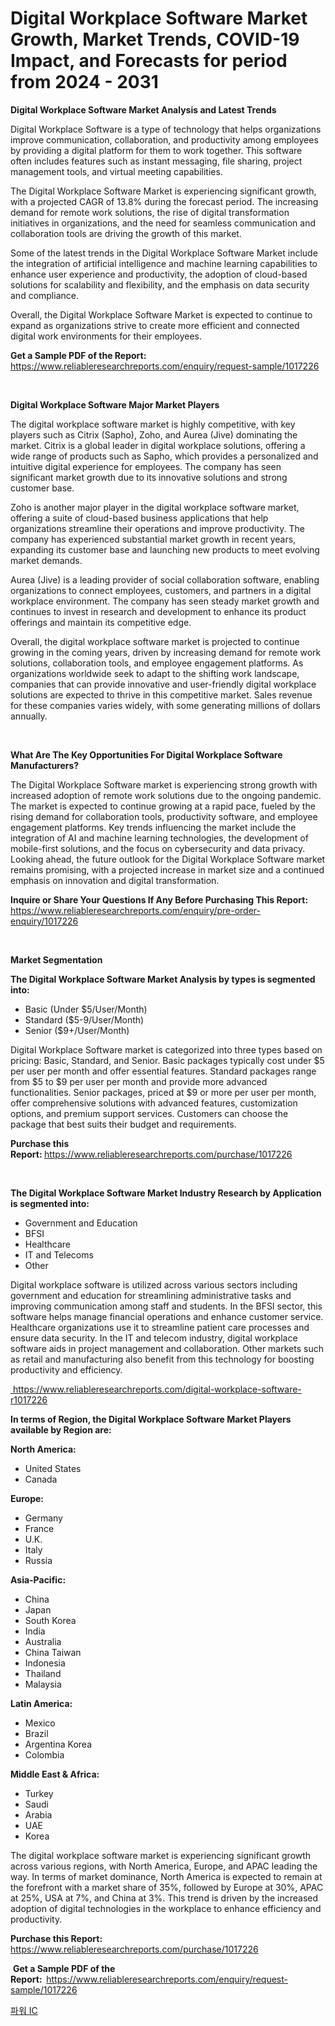 <p><h1>Digital Workplace Software Market Growth, Market Trends, COVID-19 Impact, and Forecasts for period from 2024 - 2031</h1></p><p><strong>Digital Workplace Software Market Analysis and Latest Trends</strong></p>
<p><p>Digital Workplace Software is a type of technology that helps organizations improve communication, collaboration, and productivity among employees by providing a digital platform for them to work together. This software often includes features such as instant messaging, file sharing, project management tools, and virtual meeting capabilities.</p><p>The Digital Workplace Software Market is experiencing significant growth, with a projected CAGR of 13.8% during the forecast period. The increasing demand for remote work solutions, the rise of digital transformation initiatives in organizations, and the need for seamless communication and collaboration tools are driving the growth of this market.</p><p>Some of the latest trends in the Digital Workplace Software Market include the integration of artificial intelligence and machine learning capabilities to enhance user experience and productivity, the adoption of cloud-based solutions for scalability and flexibility, and the emphasis on data security and compliance.</p><p>Overall, the Digital Workplace Software Market is expected to continue to expand as organizations strive to create more efficient and connected digital work environments for their employees.</p></p>
<p><strong>Get a Sample PDF of the Report:&nbsp;</strong> <a href="https://www.reliableresearchreports.com/enquiry/request-sample/1017226">https://www.reliableresearchreports.com/enquiry/request-sample/1017226</a></p>
<p>&nbsp;</p>
<p><strong>Digital Workplace Software Major Market Players</strong></p>
<p><p>The digital workplace software market is highly competitive, with key players such as Citrix (Sapho), Zoho, and Aurea (Jive) dominating the market. Citrix is a global leader in digital workplace solutions, offering a wide range of products such as Sapho, which provides a personalized and intuitive digital experience for employees. The company has seen significant market growth due to its innovative solutions and strong customer base.</p><p>Zoho is another major player in the digital workplace software market, offering a suite of cloud-based business applications that help organizations streamline their operations and improve productivity. The company has experienced substantial market growth in recent years, expanding its customer base and launching new products to meet evolving market demands.</p><p>Aurea (Jive) is a leading provider of social collaboration software, enabling organizations to connect employees, customers, and partners in a digital workplace environment. The company has seen steady market growth and continues to invest in research and development to enhance its product offerings and maintain its competitive edge.</p><p>Overall, the digital workplace software market is projected to continue growing in the coming years, driven by increasing demand for remote work solutions, collaboration tools, and employee engagement platforms. As organizations worldwide seek to adapt to the shifting work landscape, companies that can provide innovative and user-friendly digital workplace solutions are expected to thrive in this competitive market. Sales revenue for these companies varies widely, with some generating millions of dollars annually.</p></p>
<p>&nbsp;</p>
<p><strong>What Are The Key Opportunities For Digital Workplace Software Manufacturers?</strong></p>
<p><p>The Digital Workplace Software market is experiencing strong growth with increased adoption of remote work solutions due to the ongoing pandemic. The market is expected to continue growing at a rapid pace, fueled by the rising demand for collaboration tools, productivity software, and employee engagement platforms. Key trends influencing the market include the integration of AI and machine learning technologies, the development of mobile-first solutions, and the focus on cybersecurity and data privacy. Looking ahead, the future outlook for the Digital Workplace Software market remains promising, with a projected increase in market size and a continued emphasis on innovation and digital transformation.</p></p>
<p><strong>Inquire or Share Your Questions If Any Before Purchasing This Report:</strong> <a href="https://www.reliableresearchreports.com/enquiry/pre-order-enquiry/1017226">https://www.reliableresearchreports.com/enquiry/pre-order-enquiry/1017226</a></p>
<p>&nbsp;</p>
<p><strong>Market Segmentation</strong></p>
<p><strong>The Digital Workplace Software Market Analysis by types is segmented into:</strong></p>
<p><ul><li>Basic (Under $5/User/Month)</li><li>Standard ($5-9/User/Month)</li><li>Senior ($9+/User/Month)</li></ul></p>
<p><p>Digital Workplace Software market is categorized into three types based on pricing: Basic, Standard, and Senior. Basic packages typically cost under $5 per user per month and offer essential features. Standard packages range from $5 to $9 per user per month and provide more advanced functionalities. Senior packages, priced at $9 or more per user per month, offer comprehensive solutions with advanced features, customization options, and premium support services. Customers can choose the package that best suits their budget and requirements.</p></p>
<p><strong>Purchase this Report:&nbsp;</strong><a href="https://www.reliableresearchreports.com/purchase/1017226">https://www.reliableresearchreports.com/purchase/1017226</a></p>
<p>&nbsp;</p>
<p><strong>The Digital Workplace Software Market Industry Research by Application is segmented into:</strong></p>
<p><ul><li>Government and Education</li><li>BFSI</li><li>Healthcare</li><li>IT and Telecoms</li><li>Other</li></ul></p>
<p><p>Digital workplace software is utilized across various sectors including government and education for streamlining administrative tasks and improving communication among staff and students. In the BFSI sector, this software helps manage financial operations and enhance customer service. Healthcare organizations use it to streamline patient care processes and ensure data security. In the IT and telecom industry, digital workplace software aids in project management and collaboration. Other markets such as retail and manufacturing also benefit from this technology for boosting productivity and efficiency.</p></p>
<p><a href="https://www.reliableresearchreports.com/digital-workplace-software-r1017226">&nbsp;https://www.reliableresearchreports.com/digital-workplace-software-r1017226</a></p>
<p><strong>In terms of Region, the Digital Workplace Software Market Players available by Region are:</strong></p>
<p>
    <p> <strong> North America: </strong>
        <ul>
            <li>United States</li>
            <li>Canada</li>
        </ul>
        </p> 
    <p> <strong> Europe: </strong>
        <ul>
            <li>Germany</li>
            <li>France</li>
            <li>U.K.</li>
            <li>Italy</li>
            <li>Russia</li>
        </ul>
        </p> 
    <p> <strong> Asia-Pacific: </strong>
        <ul>
            <li>China</li>
            <li>Japan</li>
            <li>South Korea</li>
            <li>India</li>
            <li>Australia</li>
            <li>China Taiwan</li>
            <li>Indonesia</li>
            <li>Thailand</li>
            <li>Malaysia</li>
        </ul>
        </p> 
    <p> <strong> Latin America: </strong>
        <ul>
            <li>Mexico</li>
            <li>Brazil</li>
            <li>Argentina Korea</li>
            <li>Colombia</li>
        </ul>
        </p> 
    <p> <strong> Middle East & Africa: </strong>
        <ul>
            <li>Turkey</li>
            <li>Saudi</li>
            <li>Arabia</li>
            <li>UAE</li>
            <li>Korea</li>
        </ul>
    </p>
    </p>
<p><p>The digital workplace software market is experiencing significant growth across various regions, with North America, Europe, and APAC leading the way. In terms of market dominance, North America is expected to remain at the forefront with a market share of 35%, followed by Europe at 30%, APAC at 25%, USA at 7%, and China at 3%. This trend is driven by the increased adoption of digital technologies in the workplace to enhance efficiency and productivity.</p></p>
<p><strong>Purchase this Report: </strong><a href="https://www.reliableresearchreports.com/purchase/1017226">https://www.reliableresearchreports.com/purchase/1017226</a></p>
<p>&nbsp;<strong>Get a Sample PDF of the Report:&nbsp;&nbsp;</strong><a href="https://www.reliableresearchreports.com/enquiry/request-sample/1017226">https://www.reliableresearchreports.com/enquiry/request-sample/1017226</a></p>
<p><strong></strong></p>
<p><p><a href="https://github.com/laholand/Market-Research-Report-List-3/blob/main/814051660567.md">파워 IC</a></p></p>